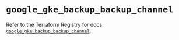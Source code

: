 # `google_gke_backup_backup_channel`

Refer to the Terraform Registry for docs: [`google_gke_backup_backup_channel`](https://registry.terraform.io/providers/hashicorp/google/6.38.0/docs/resources/gke_backup_backup_channel).
